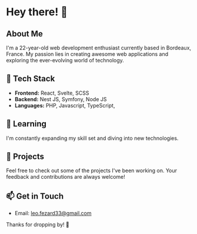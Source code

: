 # Hey there! 👋

## About Me
I'm a 22-year-old web development enthusiast currently based in Bordeaux, France. My passion lies in creating awesome web applications and exploring the ever-evolving world of technology.

## 🔧 Tech Stack
- **Frontend:** React, Svelte, SCSS
- **Backend:** Nest JS, Symfony, Node JS
- **Languages:** PHP, Javascript, TypeScript,

## 🌱 Learning
I'm constantly expanding my skill set and diving into new technologies.

## 🚀 Projects
Feel free to check out some of the projects I've been working on. Your feedback and contributions are always welcome!

## 📫 Get in Touch
- Email: leo.fezard33@gmail.com

Thanks for dropping by! 🚀
